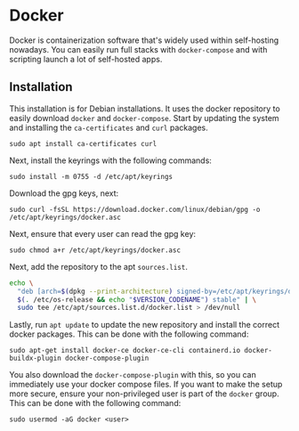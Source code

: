 # Docker

Docker is containerization software that's widely used within self-hosting nowadays. You can easily run full stacks with `docker-compose` and with scripting launch a lot of self-hosted apps.

## Installation

This installation is for Debian installations. It uses the docker repository to easily download `docker` and `docker-compose`. Start by updating the system and installing the `ca-certificates` and `curl` packages.

```
sudo apt install ca-certificates curl
```

Next, install the keyrings with the following commands:

```
sudo install -m 0755 -d /etc/apt/keyrings
```

Download the gpg keys, next:

```
sudo curl -fsSL https://download.docker.com/linux/debian/gpg -o /etc/apt/keyrings/docker.asc
```

Next, ensure that every user can read the gpg key:

```
sudo chmod a+r /etc/apt/keyrings/docker.asc
```

Next, add the repository to the apt `sources.list`.

```bash
echo \
  "deb [arch=$(dpkg --print-architecture) signed-by=/etc/apt/keyrings/docker.asc] https://download.docker.com/linux/debian \
  $(. /etc/os-release && echo "$VERSION_CODENAME") stable" | \
  sudo tee /etc/apt/sources.list.d/docker.list > /dev/null
```

Lastly, run `apt update` to update the new repository and install the correct docker packages. This can be done with the following command:

```
sudo apt-get install docker-ce docker-ce-cli containerd.io docker-buildx-plugin docker-compose-plugin
```

You also download the `docker-compose-plugin` with this, so you can immediately use your docker compose files. If you want to make the setup more secure, ensure your non-privileged user is part of the `docker` group. This can be done with the following command:

```
sudo usermod -aG docker <user>
```